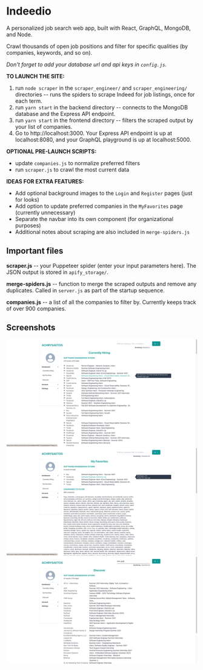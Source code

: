 # Indeedio

A personalized job search web app, built with React, GraphQL, MongoDB, and Node.

Crawl thousands of open job positions and filter for specific qualities (by companies, keywords, and so on).

*Don't forget to add your database url and api keys in `config.js`.*

**TO LAUNCH THE SITE:**
1. run `node scraper` in the `scraper_engineer/` and `scraper_engineering/` directories -- runs the spiders to scrape Indeed for job listings, once for each term.
2. run `yarn start` in the backend directory -- connects to the MongoDB database and the Express API endpoint.
3. run `yarn start` in the frontend directory -- filters the scraped output by your list of companies.
4. Go to http://localhost:3000. Your Express API endpoint is up at localhost:8080, and your GraphQL playground is up at localhost:5000.

**OPTIONAL PRE-LAUNCH SCRIPTS:**
* update `companies.js` to normalize preferred filters
* run `scraper.js` to crawl the most current data

**IDEAS FOR EXTRA FEATURES:**
* Add optional background images to the `Login` and `Register` pages (just for looks)
* Add option to update preferred companies in the `MyFavorites` page (currently unnecessary)
* Separate the navbar into its own component (for organizational purposes)
* Additional notes about scraping are also included in `merge-spiders.js`


## Important files

**scraper.js** -- your Puppeteer spider (enter your input parameters here). The JSON output is stored in `apify_storage/`.

**merge-spiders.js** -- function to merge the scraped outputs and remove any duplicates. Called in `server.js` as part of the startup sequence.

**companies.js** -- a list of all the companies to filter by. Currently keeps track of over 900 companies.


## Screenshots ##

![](/screenshots/1.png?raw=true)
![](/screenshots/2.png?raw=true)
![](/screenshots/3.png?raw=true)
